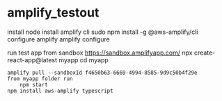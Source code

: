 # amplify_testout

install node 
install amplify cli 
    sudo npm install -g @aws-amplify/cli
configure amplify 
    amplify configure


run test app from sandbox 
https://sandbox.amplifyapp.com/
    npx create-react-app@latest myapp
    cd myapp

    amplify pull --sandboxId f4650b63-6669-4994-8585-9d9c50b4f29e
    from myapp folder run 
        npm start 
    npm install aws-amplify typescript